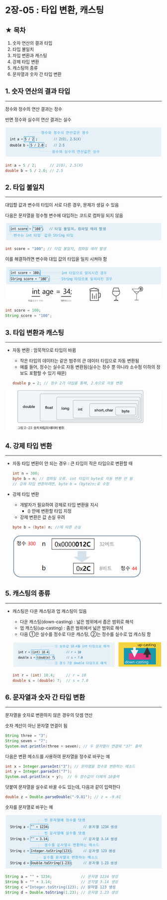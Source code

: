 # 2장-05 : 타입 변환, 캐스팅

## ★ 목차

1. 숫자 연산의 결과 타입
2. 타입 불일치
3. 차입 변환과 캐스팅
4. 강제 타입 변환
5. 캐스팅의 종류
6. 문자열과 숫자 간 타입 변환

## 1. 숫자 연산의 결과 타입

---

정수와 정수의 연산 결과는 정수

반면 정수와 실수의 연산 결과는 실수

![Untitled](../images/2023-02-23-Java2_05/Untitled.png)

```java
int a = 5 / 2;      // 2(O), 2.5(X)
double b = 5 / 2.0; // 2.5
```

 

## 2. 타입 불일치

---

대입할 값과 변수의 타입이 서로 다른 경우, 문제가 생길 수 있음

다음은 문자열을 정수형 변수에 대입하는 코드로 컴파일 되지 않음

![Untitled](../images/2023-02-23-Java2_05/Untitled01.png)

```java
int score = "100"; // 타입 불일치, 컴파일 에러 발생
```

이를 해결하려면 변수와 대입 값의 타입을 일치 시켜야 함

![Untitled](../images/2023-02-23-Java2_05/Untitled02.png)

```java
int score = 100;
String score = "100";
```

## 3. 타입 변환과 캐스팅

---

- 자동 변환 : 암묵적으로 타입이 바뀜
    - 작은 타입의 데이터는 같은 범주의 큰 데이터 타입으로 자동 변환됨
    - 예를 들어, 정수는 실수로 자동 변환됨(실수는 정수 뿐 아니라 소수점 이하의 정보도 포함할 수 있기 때문)
    
    ```java
    double p = 2; // 정수 2가 대입을 통해, 2.0으로 자동 변환
    ```
    

![Untitled](../images/2023-02-23-Java2_05/Untitled03.png)

## 4. 강제 타입 변환

---

- 자동 타입 변환이 안 되는 경우 : 큰 타입이 작은 타입으로 변환할 때
    
    ```java
    int n = 300;
    byte b = n; // 컴파일 오류. int 타입이 byte로 자동 변환 안 됨
    // 강제 타입 변환하려면, byte b = (byte)n;로 수정
    ```
    
- 강제 타입 변환
    - 개발자가 필요하여 강제로 타입 변환을 지시
        - () 안에 변환할 타입 지정
    - 강제 변환은 값 손실 우려
    
    ```java
    byte b = (byte) n; //에 따른 손실
    ```
    
    ![Untitled](../images/2023-02-23-Java2_05/Untitled04.png)
    

## 5. 캐스팅의 종류

---

- 캐스팅은 다운 캐스팅과 업 캐스팅이 있음
    - 다운 캐스팅(down-casting) : 넓은 범위에서 좁은 범위로 해석
    - 업 캐스팅(up-casting) : 좀은 범위에서 넓은 범위로 해석
    - 다음 ①은 실수를 정수로 다운 캐스팅, ②는 정수를 실수로 업 캐스팅 함
    
    ![Untitled](../images/2023-02-23-Java2_05/Untitled05.png)
    
    ```java
    int r = (int) 10.4;     // r = 10
    double s = (double) 7;  // s = 7.0
    ```
    

 

## 6. 문자열과 숫자 간 타입 변환

---

문자열을 숫자로 변환하지 않은 경우의 덧셈 연산

숫자 계산이 아닌 문자열 연결이 됨

```java
String three = "3";
String seven = "7";
System.out.println(three + seven); // 두 문자열이 연결돼 "37" 출력
```

 

다음은 변환 메소드를 사용하여 문자열을 정수로 바꾸는 예

```java
int x = Integer.parseInt("3"); // 문자열을 정수로 변환하는 메소드
int y = Integer.parseInt("7");
System.out.println(x + y);  // 두 정수값이 더해져 10출력
```

덧붙여 문자열을 실수로 바꿀 수도 있는데, 다음과 같이 입력한다

```java
double z = Double.parseDouble("-9.81"); // z = -9.81
```

숫자를 문자열로 바꾸는 예

![Untitled](../images/2023-02-23-Java2_05/Untitled06.png)

```java
String a = "" + 1234;             // 문자열 1234 생성
String b = "" + 3.14;             // 문자열 3.14 생성
String c ="Integer.toString(123); // 문자열 123 생성
String d = Double.toString(1.23); // 문자열 1.23 생성
```
